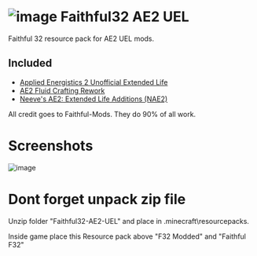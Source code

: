 # ![image](https://github.com/user-attachments/assets/fd53c3ca-66fe-452e-b259-7ab2b39282ba) Faithful32 AE2 UEL

Faithful 32 resource pack for AE2 UEL mods.
## Included
* [Applied Energistics 2 Unofficial Extended Life](https://github.com/AE2-UEL/Applied-Energistics-2)
* [AE2 Fluid Crafting Rework](https://github.com/AE2-UEL/AE2FluidCraft-Rework)
* [Neeve's AE2: Extended Life Additions (NAE2)](https://github.com/AE2-UEL/NAE2)

All credit goes to Faithful-Mods.
They do 90% of all work.

# Screenshots
![image](https://github.com/user-attachments/assets/c24a1fe5-c3f1-486e-af8f-79204583d895)

# Dont forget unpack zip file

Unzip folder "Faithful32-AE2-UEL" and place in .minecraft\resourcepacks.

Inside game place this Resource pack above "F32 Modded" and "Faithful F32"
